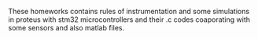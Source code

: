 These homeworks contains rules of instrumentation and some simulations in proteus with stm32 microcontrollers and their .c codes coaporating with some sensors and also matlab files.
